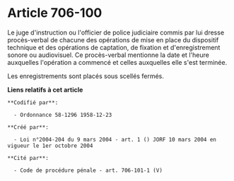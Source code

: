 # Article 706-100

Le juge d'instruction ou l'officier de police judiciaire commis par lui dresse procès-verbal de chacune des opérations de
mise en place du dispositif technique et des opérations de captation, de fixation et d'enregistrement sonore ou audiovisuel.
Ce procès-verbal mentionne la date et l'heure auxquelles l'opération a commencé et celles auxquelles elle s'est terminée.

Les enregistrements sont placés sous scellés fermés.

**Liens relatifs à cet article**

	**Codifié par**:

	  - Ordonnance 58-1296 1958-12-23

	**Créé par**:

	  - Loi n°2004-204 du 9 mars 2004 - art. 1 () JORF 10 mars 2004 en vigueur le 1er octobre 2004

	**Cité par**:

	  - Code de procédure pénale - art. 706-101-1 (V)
